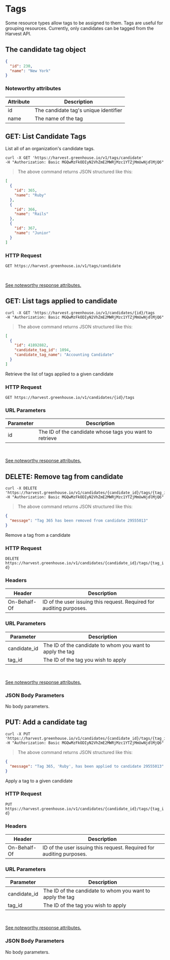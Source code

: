 # Tags

Some resource types allow tags to be assigned to them. Tags are useful for grouping resources.  Currently, only candidates can be tagged from the Harvest API.

## The candidate tag object

```json
{
  "id": 230,
  "name": "New York"
}
```

### Noteworthy attributes

| Attribute | Description |
|-----------|-------------|
| id | The candidate tag's unique identifier |
| name | The name of the tag |

## GET: List Candidate Tags

List all of an organization's candidate tags.

```shell
curl -X GET 'https://harvest.greenhouse.io/v1/tags/candidate'
-H "Authorization: Basic MGQwMzFkODIyN2VhZmE2MWRjMzc1YTZjMmUwNjdlMjQ6"
```

> The above command returns JSON structured like this:

```json
[
  {
    "id": 365,
    "name": "Ruby"
  },
  {
    "id": 366,
    "name": "Rails"
  },
  {
    "id": 367,
    "name": "Junior"
  }
]
```

### HTTP Request

`GET https://harvest.greenhouse.io/v1/tags/candidate`

<br>

[See noteworthy response attributes.](#the-candidate-tag-object)

## GET: List tags applied to candidate

```shell
curl -X GET 'https://harvest.greenhouse.io/v1/candidates/{id}/tags
-H "Authorization: Basic MGQwMzFkODIyN2VhZmE2MWRjMzc1YTZjMmUwNjdlMjQ6"
```

> The above command returns JSON structured like this:

```json
[
  {
    "id": 41892882,
    "candidate_tag_id": 1094,
    "candidate_tag_name": "Accounting Candidate"
  }
]
```

Retrieve the list of tags applied to a given candidate

### HTTP Request

`GET https://harvest.greenhouse.io/v1/candidates/{id}/tags`

### URL Parameters

Parameter | Description
--------- | -----------
id | The ID of the candidate whose tags you want to retrieve

<br>

[See noteworthy response attributes.](#the-candidate-tag-object)

## DELETE: Remove tag from candidate

```shell
curl -X DELETE 'https://harvest.greenhouse.io/v1/candidates/{candidate_id}/tags/{tag_id}'
-H "Authorization: Basic MGQwMzFkODIyN2VhZmE2MWRjMzc1YTZjMmUwNjdlMjQ6"
```

> The above command returns JSON structured like this:

```json
{
  "message": "Tag 365 has been removed from candidate 29555013"
}
```

Remove a tag from a candidate

### HTTP Request

`DELETE https://harvest.greenhouse.io/v1/candidates/{candidate_id}/tags/{tag_id}`

### Headers

Header | Description
--------- | -----------
On-Behalf-Of | ID of the user issuing this request. Required for auditing purposes.

### URL Parameters

Parameter | Description
--------- | -----------
candidate_id | The ID of the candidate to whom you want to apply the tag
tag_id | The ID of the tag you wish to apply

<br>

[See noteworthy response attributes.](#the-candidate-tag-object)

### JSON Body Parameters

No body parameters.

## PUT: Add a candidate tag

```shell
curl -X PUT 'https://harvest.greenhouse.io/v1/candidates/{candidate_id}/tags/{tag_id}'
-H "Authorization: Basic MGQwMzFkODIyN2VhZmE2MWRjMzc1YTZjMmUwNjdlMjQ6"
```

> The above command returns JSON structured like this:

```json
{
  "message": "Tag 365, 'Ruby', has been applied to candidate 29555013"
}
```

Apply a tag to a given candidate

### HTTP Request

`PUT https://harvest.greenhouse.io/v1/candidates/{candidate_id}/tags/{tag_id}`

### Headers

Header | Description
--------- | -----------
On-Behalf-Of | ID of the user issuing this request. Required for auditing purposes.

### URL Parameters

Parameter | Description
--------- | -----------
candidate_id | The ID of the candidate to whom you want to apply the tag
tag_id | The ID of the tag you wish to apply

<br>

[See noteworthy response attributes.](#the-candidate-tag-object)

### JSON Body Parameters

No body parameters.
